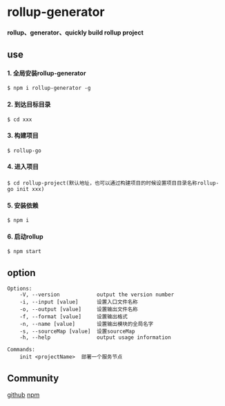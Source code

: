 # rollup-generator
#### rollup、generator、quickly build rollup project
## use
#### 1. 全局安装rollup-generator 
	$ npm i rollup-generator -g
#### 2. 到达目标目录
	$ cd xxx
#### 3. 构建项目
	$ rollup-go
#### 4. 进入项目
	$ cd rollup-project(默认地址，也可以通过构建项目的时候设置项目目录名称rollup-go init xxx)
#### 5. 安装依赖
	$ npm i
#### 6. 启动rollup
	$ npm start
## option

	Options:
    	-V, --version            output the version number
    	-i, --input [value]      设置入口文件名称
    	-o, --output [value]     设置输出文件名称
    	-f, --format [value]     设置输出格式
    	-n, --name [value]       设置输出模块的全局名字
    	-s, --sourceMap [value]  设置sourceMap
    	-h, --help               output usage information
    
    Commands:
    	init <projectName>  部署一个服务节点
    	
    	
## Community

[github](https://github.com/dengbupapapa/rollup-generator) 
[npm](https://www.npmjs.com/package/rollup-generator) 